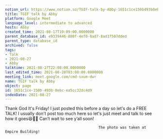 ```yaml
---
notion_url: https://www.notion.so/TGIF-talk-by-Abby-1651c1ce150b493b8ebcea5cc32dc4d9
title: TGIF talk by Abby
platform: Google Meet
language_level: intermediate to advanced
hosts: Abby
created_time: 2021-08-17T19:09:00.0000000
parent_database_id: e9339446-880f-4ef0-8ad7-8ad1f507dded
parent_type: database_id
archived: false
tags:
- Talk
- 2021-08-27
- Abby
talktime: 2021-08-27T22:00:00.0000000
last_edited_time: 2021-08-28T03:08:00.0000000
meeting_link: meet.google.com/cmd-sxum-dwr
name: TGIF talk by Abby
object: page
id: 1651c1ce-150b-493b-8ebc-ea5cc32dc4d9
indexDate: 2021-08-27
---
```




Thank God It's Friday! I just posted this before a day so let's do a FREE TALK!
I usually don't post too much here so let's just meet and talk to see how it goes😆👍🏻
Can’t wait to see y’all soon!



                                               The photo was taken at Empire Building!











